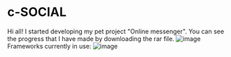 # c-SOCIAL
Hi all!
I started developing my pet project "Online messenger". You can see the progress that I have made by downloading the rar file.
![image](https://user-images.githubusercontent.com/103842703/176365816-c7c2fd31-254c-41f4-aa0a-78b31e8634bd.png)
  Frameworks currently in use:
  ![image](https://user-images.githubusercontent.com/103842703/176366211-a7f26e75-54fc-48f3-9c6b-c8ae89470581.png)
